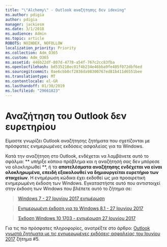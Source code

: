 ```yaml
---
title: "\"Alchemy\" - Outlook αναζήτησης δεν idexing"
ms.author: pdigia
author: pdigia
manager: jackiesm
ms.date: 3/1/2018
ms.audience: Admin
ms.topic: article
ROBOTS: NOINDEX, NOFOLLOW
localization_priority: Priority
ms.collection: Adm_O365
ms.custom: Adm_O365
ms.assetid: 446b22df-807d-4778-a54f-767c2cc83fba
ms.openlocfilehash: bd535218ec01f4b234e46bba9fe405f072dbf6ed
ms.sourcegitcommit: 0ae6cbb8cf2836da98300767ed81b411d6551bee
ms.translationtype: MT
ms.contentlocale: el-GR
ms.lasthandoff: 01/30/2019
ms.locfileid: "29661823"
---
```

# <a name="outlook-search-not-indexing"></a>Αναζήτηση του Outlook δεν ευρετηρίου

Είμαστε γνωρίζει Outlook αναζήτησης ζητήματα που σχετίζονται με πρόσφατες ενημερωμένες εκδόσεις ασφαλείας για τα Windows.
  
Κατά την αναζήτηση στο Outlook, ενδέχεται να λαμβάνετε αυτό το σφάλμα: ** υπήρξε κάποιο πρόβλημα και η αναζήτησή σας δεν μπόρεσε να ολοκληρωθεί **, ή τα **αποτελέσματα αναζήτησης ενδέχεται να είναι ολοκληρωμένα, επειδή εξακολουθεί να δημιουργείται ευρετήριο των στοιχείων**. Η ενημέρωση κώδικα έχει εκδοθεί ως μια προαιρετική ενημερωμένη έκδοση των Windows. Εγκαταστήστε αυτό που αντιστοιχεί στην έκδοση των Windows που βλέπετε αυτό το ζήτημα σε: 
  
> [Windows 7 - 27 Ιουνίου 2017 ενημέρωση](https://support.office.com/article/https://support.microsoft.com/kb/4022168.aspx)
    
> [Ενημερωμένη έκδοση για το Windows 8.1 - 27 Ιουνίου 2017](https://support.office.com/article/https://support.microsoft.com/kb/4022720.aspx)
    
> [Έκδοση Windows 10 1703 - ενημέρωση 27 Ιουνίου 2017](https://support.office.com/article/https://support.microsoft.com/kb/4022716.aspx)
    
Για τις πιο πρόσφατες πληροφορίες, ανατρέξτε στο άρθρο: [Outlook γνωστά ζητήματα με τις ενημερωμένες εκδόσεις ασφαλείας του Ιουνίου 2017](https://support.office.com/article/https://support.office.com/article/Outlook-known-issues-in-the-June-2017-security-updates-3F6DBFFD-8505-492D-B19F-B3B89369ED9B.aspx) ζήτημα #5. 
  

